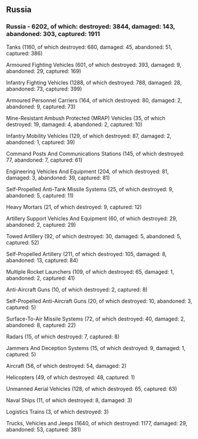 
 
 ## Russia
 
 ### Russia - 6202, of which: destroyed: 3844, damaged: 143, abandoned: 303, captured: 1911

 

 

 Tanks (1160, of which destroyed: 680, damaged: 45, abandoned: 51, captured: 386)

 Armoured Fighting Vehicles (601, of which destroyed: 393, damaged: 9, abandoned: 29, captured: 169)

 Infantry Fighting Vehicles (1288, of which destroyed: 788, damaged: 28, abandoned: 73, captured: 399)

 Armoured Personnel Carriers (164, of which destroyed: 80, damaged: 2, abandoned: 9, captured: 73)

 Mine-Resistant Ambush Protected (MRAP) Vehicles (35, of which destroyed: 19, damaged: 4, abandoned: 2, captured: 10)

 Infantry Mobility Vehicles (129, of which destroyed: 87, damaged: 2, abandoned: 1, captured: 39)

 Command Posts And Communications Stations (145, of which destroyed: 77, abandoned: 7, captured: 61)

 Engineering Vehicles And Equipment (204, of which destroyed: 81, damaged: 3, abandoned: 39, captured: 81)

 Self-Propelled Anti-Tank Missile Systems (25, of which destroyed: 9, abandoned: 5, captured: 11)

 Heavy Mortars (21, of which destroyed: 9, captured: 12)

 Artillery Support Vehicles And Equipment (60, of which destroyed: 29, abandoned: 2, captured: 29)

 Towed Artillery (92, of which destroyed: 30, damaged: 5, abandoned: 5, captured: 52)

 Self-Propelled Artillery (211, of which destroyed: 105, damaged: 8, abandoned: 13, captured: 84)

 Multiple Rocket Launchers (109, of which destroyed: 65, damaged: 1, abandoned: 2, captured: 41)

 Anti-Aircraft Guns (10, of which destroyed: 2, captured: 8)

 Self-Propelled Anti-Aircraft Guns (20, of which destroyed: 10, abandoned: 3, captured: 5)

 Surface-To-Air Missile Systems (72, of which destroyed: 40, damaged: 2, abandoned: 8, captured: 22)

 Radars (15, of which destroyed: 7, captured: 8)

 Jammers And Deception Systems (15, of which destroyed: 9, damaged: 1, captured: 5)

 Aircraft (56, of which destroyed: 54, damaged: 2)

 Helicopters (49, of which destroyed: 48, captured: 1)

 Unmanned Aerial Vehicles (128, of which destroyed: 65, captured: 63)

 Naval Ships (11, of which destroyed: 8, damaged: 3)

 Logistics Trains (3, of which destroyed: 3)

 Trucks, Vehicles and Jeeps (1640, of which destroyed: 1177, damaged: 29, abandoned: 53, captured: 381)

